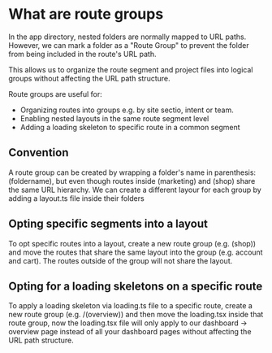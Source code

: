 # What are route groups

In the app directory, nested folders are normally mapped to URL paths. However, we can mark a folder as a "Route Group"
to prevent the folder from being included in the route's URL path.

This allows us to organize the route segment and project files into logical groups without affecting the URL path structure.

Route groups are useful for:
- Organizing routes into groups e.g. by site sectio, intent or team.
- Enabling nested layouts in the same route segment level
- Adding a loading skeleton to specific route in a common segment

## Convention

A route group can be created by wrapping a folder's name in parenthesis: (foldername), but even though routes inside
(marketing) and (shop) share the same URL hierarchy. We can create a different layour for each group by adding a layout.ts
file inside their folders

## Opting specific segments into a layout

To opt specific routes into a layout, create a new route group (e.g. (shop)) and move the routes that share the same layout
into the group (e.g. account and cart). The routes outside of the group will not share the layout.

## Opting for a loading skeletons on a specific route

To apply a loading skeleton via loading.ts file to a specific route, create a new route group (e.g. /(overview)) and then
move the loading.tsx inside that route group, now the loading.tsx file will only apply to our dashboard -> overview page
instead of all your dashboard pages without affecting the URL path structure.





